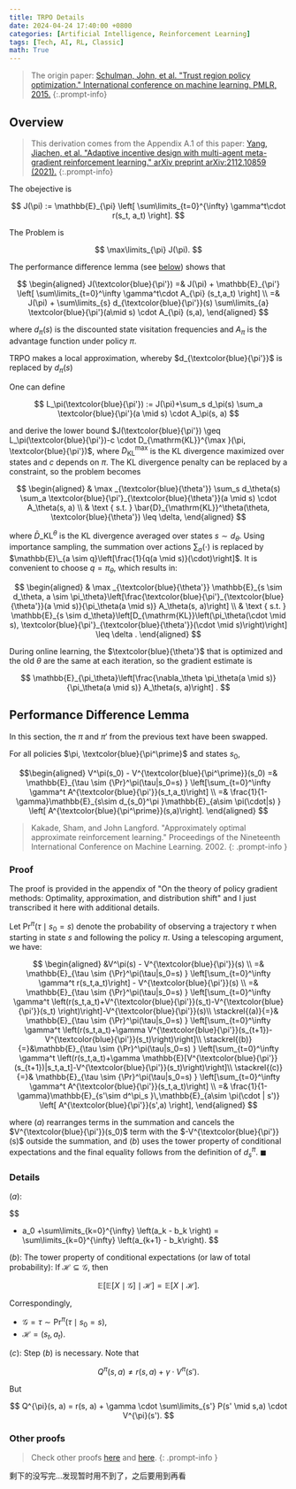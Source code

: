 ```yaml
---
title: TRPO Details
date: 2024-04-24 17:40:00 +0800
categories: [Artificial Intelligence, Reinforcement Learning]
tags: [Tech, AI, RL, Classic]
math: True
---
```


> The origin paper:
> [Schulman, John, et al. "Trust region policy optimization." International conference on machine learning. PMLR, 2015.](https://arxiv.org/abs/1502.05477)
{:.prompt-info}

<object data="{{ site.baseurl }}/assets/img/2024-04-24-TRPO/TRPO_notes.pdf" type="application/pdf" width="100%" height="1000px">
</object>


## Overview

> This derivation comes from the Appendix A.1 of this paper: [Yang, Jiachen, et al. "Adaptive incentive design with multi-agent meta-gradient reinforcement learning." arXiv preprint arXiv:2112.10859 (2021).](https://arxiv.org/pdf/2112.10859.pdf)
{:.prompt-info}
<!-- > 
> Adaptive incentive design with multi-agent meta-gradient reinforcement learning.  
> Jiachen Yang, Ethan Wang, Rakshit Trivedi, Tuo Zhao, Hongyuan Zha.  
> International Conference on Autonomous Agents and Multiagent Systems (AAMAS 2022). -->

The obejective is

$$
J(\pi) := \mathbb{E}_{\pi} \left[ \sum\limits_{t=0}^{\infty} \gamma^t\cdot r(s_t, a_t) \right].
$$

The Problem is

$$
\max\limits_{\pi} J(\pi).
$$

The performance difference lemma (see [below](#performance-difference-lemma)) shows that

$$
\begin{aligned} 
J(\textcolor{blue}{\pi'}) =& J(\pi) + \mathbb{E}_{\pi'} \left[ \sum\limits_{t=0}^\infty \gamma^t\cdot A_{\pi} (s_t,a_t) \right] \\
=& J(\pi) + \sum\limits_{s} d_{\textcolor{blue}{\pi'}}(s) \sum\limits_{a} \textcolor{blue}{\pi'}(a\mid s) \cdot A_{\pi} (s,a),
\end{aligned}
$$

where $d_{\pi}(s)$ is the discounted state visitation frequencies and $A_{\pi}$ is the advantage function under policy $\pi$.

TRPO makes a local approximation, whereby $d_{\textcolor{blue}{\pi'}}$ is replaced by $d_{\pi}(s)$ 

One can define

$$
L_\pi(\textcolor{blue}{\pi'}) := J(\pi)+\sum_s d_\pi(s) \sum_a \textcolor{blue}{\pi'}(a \mid s) \cdot A_\pi(s, a)
$$

and derive the lower bound $J(\textcolor{blue}{\pi'}) \geq L_\pi(\textcolor{blue}{\pi'})-c \cdot D_{\mathrm{KL}}^{\max }(\pi, \textcolor{blue}{\pi'})$, where $D_{\mathrm{KL}}^{\max }$ is the KL divergence maximized over states and $c$ depends on $\pi$. The KL divergence penalty can be replaced by a constraint, so the problem becomes

$$
\begin{aligned}
& \max _{\textcolor{blue}{\theta'}} \sum_s d_\theta(s) \sum_a \textcolor{blue}{\pi'}_{\textcolor{blue}{\theta'}}(a \mid s) \cdot A_\theta(s, a) \\
& \text { s.t. } \bar{D}_{\mathrm{KL}}^\theta(\theta, \textcolor{blue}{\theta'}) \leq \delta,
\end{aligned}
$$

where $\bar{D}\_{\mathrm{KL}}^\theta$ is the KL divergence averaged over states $s \sim d_\theta$. Using importance sampling, the summation over actions $\sum_a(\cdot)$ is replaced by $\mathbb{E}\_{a \sim q}\left[\frac{1}{q(a \mid s)}(\cdot)\right]$. It is convenient to choose $q=\pi_\theta$, which results in:

$$
\begin{aligned}
& \max _{\textcolor{blue}{\theta'}} \mathbb{E}_{s \sim d_\theta, a \sim \pi_\theta}\left[\frac{\textcolor{blue}{\pi'}_{\textcolor{blue}{\theta'}}(a \mid s)}{\pi_\theta(a \mid s)} A_\theta(s, a)\right] \\
& \text { s.t. } \mathbb{E}_{s \sim d_\theta}\left[D_{\mathrm{KL}}\left(\pi_\theta(\cdot \mid s), \textcolor{blue}{\pi'}_{\textcolor{blue}{\theta'}}(\cdot \mid s)\right)\right] \leq \delta .
\end{aligned}
$$

During online learning, the $\textcolor{blue}{\theta'}$ that is optimized and the old $\theta$ are the same at each iteration, so the gradient estimate is

$$
\mathbb{E}_{\pi_\theta}\left[\frac{\nabla_\theta \pi_\theta(a \mid s)}{\pi_\theta(a \mid s)} A_\theta(s, a)\right] .
$$


## Performance Difference Lemma

In this section, the $\pi$ and $\pi'$ from the previous text have been swapped.

For all policies $\pi, \textcolor{blue}{\pi^\prime}$ and states
$s_0$,

$$\begin{aligned} V^\pi(s_0) - V^{\textcolor{blue}{\pi^\prime}}(s_0) =& \mathbb{E}_{\tau \sim {\Pr}^\pi(\tau|s_0=s) } \left[\sum_{t=0}^\infty \gamma^t A^{\textcolor{blue}{\pi'}}(s_t,a_t)\right] \\ =& \frac{1}{1-\gamma}\mathbb{E}_{s\sim d_{s_0}^\pi }\mathbb{E}_{a\sim \pi(\cdot|s) } \left[  A^{\textcolor{blue}{\pi^\prime}}(s,a)\right]. \end{aligned} $$

> Kakade, Sham, and John Langford. "Approximately optimal approximate reinforcement learning." Proceedings of the Nineteenth International Conference on Machine Learning. 2002.
{: .prompt-info }

### Proof

The proof is provided in the appendix of "On the theory of policy gradient methods: Optimality, approximation, and distribution shift" and I just transcribed it here with additional details.

Let $\Pr^\pi(\tau \mid s_0 = s)$ denote the probability of observing a trajectory $\tau$ when starting in state $s$ and following the policy $\pi$. Using a telescoping argument, we have:

$$
\begin{aligned}
&V^\pi(s) - V^{\textcolor{blue}{\pi'}}(s) \\
=&  \mathbb{E}_{\tau \sim {\Pr}^\pi(\tau|s_0=s) }
\left[\sum_{t=0}^\infty \gamma^t r(s_t,a_t)\right] - V^{\textcolor{blue}{\pi'}}(s) \\
=& \mathbb{E}_{\tau \sim {\Pr}^\pi(\tau|s_0=s) }
\left[\sum_{t=0}^\infty \gamma^t \left(r(s_t,a_t)+V^{\textcolor{blue}{\pi'}}(s_t)-V^{\textcolor{blue}{\pi'}}(s_t) \right)\right]-V^{\textcolor{blue}{\pi'}}(s)\\
\stackrel{(a)}{=}& \mathbb{E}_{\tau \sim {\Pr}^\pi(\tau|s_0=s) }
    \left[\sum_{t=0}^\infty \gamma^t \left(r(s_t,a_t)+\gamma V^{\textcolor{blue}{\pi'}}(s_{t+1})-V^{\textcolor{blue}{\pi'}}(s_t)\right)\right]\\
\stackrel{(b)}{=}&\mathbb{E}_{\tau \sim {\Pr}^\pi(\tau|s_0=s) }
    \left[\sum_{t=0}^\infty \gamma^t \left(r(s_t,a_t)+\gamma \mathbb{E}[V^{\textcolor{blue}{\pi'}}(s_{t+1})|s_t,a_t]-V^{\textcolor{blue}{\pi'}}(s_t)\right)\right]\\
\stackrel{(c)}{=}& \mathbb{E}_{\tau \sim {\Pr}^\pi(\tau|s_0=s) }
    \left[\sum_{t=0}^\infty \gamma^t A^{\textcolor{blue}{\pi'}}(s_t,a_t)\right] \\
=& \frac{1}{1-\gamma}\mathbb{E}_{s'\sim d^\pi_s }\,\mathbb{E}_{a\sim \pi(\cdot | s')}
    \left[ A^{\textcolor{blue}{\pi'}}(s',a) \right],
\end{aligned}
$$

where $(a)$ rearranges terms in the summation and cancels the $V^{\textcolor{blue}{\pi'}}(s_0)$ term with the $-V^{\textcolor{blue}{\pi'}}(s)$ outside the summation, and $(b)$ uses the tower property of conditional expectations and the final equality follows from the definition of $d^\pi_s$. $\blacksquare$

### Details

$(a)$:

$$
- a_0 +\sum\limits_{k=0}^{\infty} \left(a_k - b_k \right) = \sum\limits_{k=0}^{\infty} \left(a_{k+1} - b_k\right).
$$

$(b)$: The tower property of conditional expectations (or law of total probability):
If $\mathcal{H} \subseteq \mathcal{G}$, then

$$
\mathbb{E}\left[\mathbb{E}\left[X\mid \mathcal{G} \right] \mid \mathcal{H} \right] = \mathbb{E}\left[X\mid \mathcal{H} \right].
$$

Correspondingly, 
- $\mathcal{G} = \tau \sim {\Pr}^\pi(\tau \mid s_0=s)$, 
- $\mathcal{H} = (s_t,a_t)$.

$(c)$: Step $(b)$ is necessary. Note that

$$
Q^{\pi}(s, a) \ne r(s, a) + \gamma \cdot V^{\pi}(s').
$$

But

$$
Q^{\pi}(s, a) = r(s, a) + \gamma \cdot \sum\limits_{s'} P(s' \mid s,a) \cdot V^{\pi}(s').
$$

### Other proofs

> Check other proofs [here](https://people.cs.umass.edu/~akshay/courses/coms6998-11/files/lec7.pdf) and [here](https://wensun.github.io/CS4789_data/PDL.pdf).
{: .prompt-info }

剩下的没写完...发现暂时用不到了，之后要用到再看


